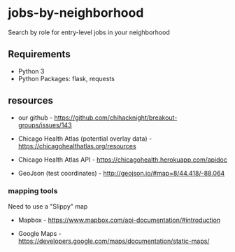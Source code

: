 # jobs-by-neighborhood
Search by role for entry-level jobs in your neighborhood

## Requirements
  * Python 3
  * Python Packages: flask, requests

## resources

  * our github - https://github.com/chihacknight/breakout-groups/issues/143

  * Chicago Health Atlas (potential overlay data) - https://chicagohealthatlas.org/resources
  * Chicago Health Atlas API - https://chicagohealth.herokuapp.com/apidoc

  * GeoJson (test coordinates) -  http://geojson.io/#map=8/44.418/-88.064

### mapping tools
Need to use a "Slippy" map

  * Mapbox - https://www.mapbox.com/api-documentation/#introduction

  * Google Maps - https://developers.google.com/maps/documentation/static-maps/

